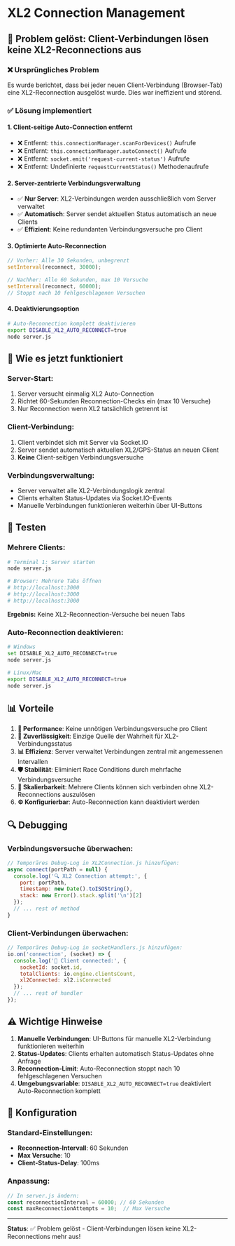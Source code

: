 # XL2 Connection Management

## 🔧 Problem gelöst: Client-Verbindungen lösen keine XL2-Reconnections aus

### ❌ **Ursprüngliches Problem**
Es wurde berichtet, dass bei jeder neuen Client-Verbindung (Browser-Tab) eine XL2-Reconnection ausgelöst wurde. Dies war ineffizient und störend.

### ✅ **Lösung implementiert**

#### **1. Client-seitige Auto-Connection entfernt**
- ❌ Entfernt: `this.connectionManager.scanForDevices()` Aufrufe
- ❌ Entfernt: `this.connectionManager.autoConnect()` Aufrufe  
- ❌ Entfernt: `socket.emit('request-current-status')` Aufrufe
- ❌ Entfernt: Undefinierte `requestCurrentStatus()` Methodenaufrufe

#### **2. Server-zentrierte Verbindungsverwaltung**
- ✅ **Nur Server**: XL2-Verbindungen werden ausschließlich vom Server verwaltet
- ✅ **Automatisch**: Server sendet aktuellen Status automatisch an neue Clients
- ✅ **Effizient**: Keine redundanten Verbindungsversuche pro Client

#### **3. Optimierte Auto-Reconnection**
```javascript
// Vorher: Alle 30 Sekunden, unbegrenzt
setInterval(reconnect, 30000);

// Nachher: Alle 60 Sekunden, max 10 Versuche
setInterval(reconnect, 60000);
// Stoppt nach 10 fehlgeschlagenen Versuchen
```

#### **4. Deaktivierungsoption**
```bash
# Auto-Reconnection komplett deaktivieren
export DISABLE_XL2_AUTO_RECONNECT=true
node server.js
```

## 🔄 **Wie es jetzt funktioniert**

### **Server-Start:**
1. Server versucht einmalig XL2 Auto-Connection
2. Richtet 60-Sekunden Reconnection-Checks ein (max 10 Versuche)
3. Nur Reconnection wenn XL2 tatsächlich getrennt ist

### **Client-Verbindung:**
1. Client verbindet sich mit Server via Socket.IO
2. Server sendet automatisch aktuellen XL2/GPS-Status an neuen Client
3. **Keine** Client-seitigen Verbindungsversuche

### **Verbindungsverwaltung:**
- Server verwaltet alle XL2-Verbindungslogik zentral
- Clients erhalten Status-Updates via Socket.IO-Events
- Manuelle Verbindungen funktionieren weiterhin über UI-Buttons

## 🧪 **Testen**

### **Mehrere Clients:**
```bash
# Terminal 1: Server starten
node server.js

# Browser: Mehrere Tabs öffnen
# http://localhost:3000
# http://localhost:3000
# http://localhost:3000
```

**Ergebnis:** Keine XL2-Reconnection-Versuche bei neuen Tabs

### **Auto-Reconnection deaktivieren:**
```bash
# Windows
set DISABLE_XL2_AUTO_RECONNECT=true
node server.js

# Linux/Mac
export DISABLE_XL2_AUTO_RECONNECT=true
node server.js
```

## 📊 **Vorteile**

1. **🚀 Performance**: Keine unnötigen Verbindungsversuche pro Client
2. **🔧 Zuverlässigkeit**: Einzige Quelle der Wahrheit für XL2-Verbindungsstatus
3. **📊 Effizienz**: Server verwaltet Verbindungen zentral mit angemessenen Intervallen
4. **🛡️ Stabilität**: Eliminiert Race Conditions durch mehrfache Verbindungsversuche
5. **📱 Skalierbarkeit**: Mehrere Clients können sich verbinden ohne XL2-Reconnections auszulösen
6. **⚙️ Konfigurierbar**: Auto-Reconnection kann deaktiviert werden

## 🔍 **Debugging**

### **Verbindungsversuche überwachen:**
```javascript
// Temporäres Debug-Log in XL2Connection.js hinzufügen:
async connect(portPath = null) {
  console.log('🔍 XL2 Connection attempt:', {
    port: portPath,
    timestamp: new Date().toISOString(),
    stack: new Error().stack.split('\n')[2]
  });
  // ... rest of method
}
```

### **Client-Verbindungen überwachen:**
```javascript
// Temporäres Debug-Log in socketHandlers.js hinzufügen:
io.on('connection', (socket) => {
  console.log('🔌 Client connected:', {
    socketId: socket.id,
    totalClients: io.engine.clientsCount,
    xl2Connected: xl2.isConnected
  });
  // ... rest of handler
});
```

## ⚠️ **Wichtige Hinweise**

1. **Manuelle Verbindungen**: UI-Buttons für manuelle XL2-Verbindung funktionieren weiterhin
2. **Status-Updates**: Clients erhalten automatisch Status-Updates ohne Anfrage
3. **Reconnection-Limit**: Auto-Reconnection stoppt nach 10 fehlgeschlagenen Versuchen
4. **Umgebungsvariable**: `DISABLE_XL2_AUTO_RECONNECT=true` deaktiviert Auto-Reconnection komplett

## 🔧 **Konfiguration**

### **Standard-Einstellungen:**
- **Reconnection-Intervall**: 60 Sekunden
- **Max Versuche**: 10
- **Client-Status-Delay**: 100ms

### **Anpassung:**
```javascript
// In server.js ändern:
const reconnectionInterval = 60000; // 60 Sekunden
const maxReconnectionAttempts = 10;  // Max Versuche
```

---

**Status**: ✅ Problem gelöst - Client-Verbindungen lösen keine XL2-Reconnections mehr aus!